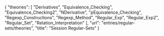 {
    "theories": [
        "Derivatives",
        "Equivalence_Checking",
        "Equivalence_Checking2",
        "NDerivative",
        "pEquivalence_Checking",
        "Regexp_Constructions",
        "Regexp_Method",
        "Regular_Exp",
        "Regular_Exp2",
        "Regular_Set",
        "Relation_Interpretation"
    ],
    "url": "entries/regular-sets/theories",
    "title": "Session Regular-Sets"
}